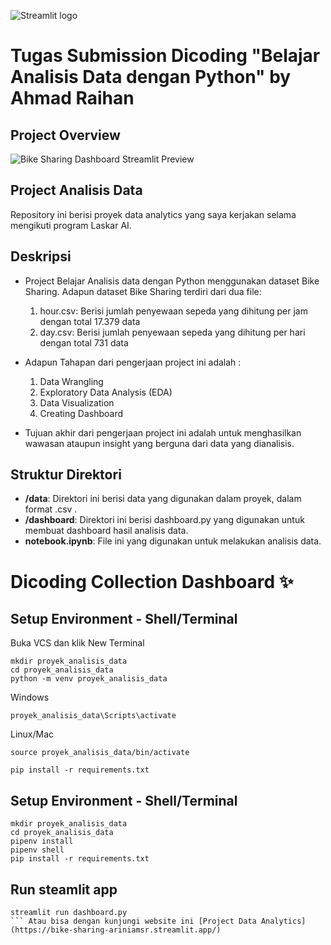 <img src="https://user-images.githubusercontent.com/7164864/217935870-c0bc60a3-6fc0-4047-b011-7b4c59488c91.png" alt="Streamlit logo"></img>
# Tugas Submission Dicoding "Belajar Analisis Data dengan Python" by Ahmad Raihan

## Project Overview
![Bike Sharing Dashboard Streamlit Preview](https://github.com/user-attachments/assets/10b4ac0c-f89d-419e-bfa9-0e520db6ec4b)

## Project Analisis Data

Repository ini berisi proyek data analytics yang saya kerjakan selama mengikuti program Laskar AI. 

## Deskripsi

- Project Belajar Analisis data dengan Python menggunakan dataset Bike Sharing. Adapun dataset Bike Sharing terdiri dari dua file:
    1. hour.csv: Berisi jumlah penyewaan sepeda yang dihitung per jam dengan total 17.379 data
    2. day.csv: Berisi jumlah penyewaan sepeda yang dihitung per hari dengan total 731 data

- Adapun Tahapan dari pengerjaan project ini adalah :
    1. Data Wrangling
    2. Exploratory Data Analysis (EDA)
    3. Data Visualization
    4. Creating Dashboard
 
-  Tujuan akhir dari pengerjaan project ini adalah untuk menghasilkan wawasan ataupun insight yang berguna dari data yang dianalisis.

## Struktur Direktori

- **/data**: Direktori ini berisi data yang digunakan dalam proyek, dalam format .csv .
- **/dashboard**: Direktori ini berisi dashboard.py yang digunakan untuk membuat dashboard hasil analisis data.
- **notebook.ipynb**: File ini yang digunakan untuk melakukan analisis data.

# Dicoding Collection Dashboard ✨

## Setup Environment - Shell/Terminal
Buka VCS dan klik New Terminal
```
mkdir proyek_analisis_data
cd proyek_analisis_data
python -m venv proyek_analisis_data
```
Windows
```
proyek_analisis_data\Scripts\activate
```
Linux/Mac
```
source proyek_analisis_data/bin/activate
```
```
pip install -r requirements.txt
```

## Setup Environment - Shell/Terminal
```
mkdir proyek_analisis_data
cd proyek_analisis_data
pipenv install
pipenv shell
pip install -r requirements.txt
```
## Run steamlit app
```
streamlit run dashboard.py
``` Atau bisa dengan kunjungi website ini [Project Data Analytics](https://bike-sharing-ariniamsr.streamlit.app/)
